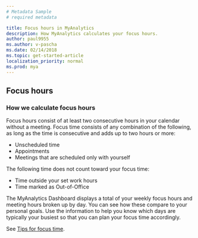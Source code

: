 ```yaml
---
# Metadata Sample
# required metadata

title: Focus hours in MyAnalytics
description: How MyAnalytics calculates your focus hours. 
author: paul9955
ms.author: v-pascha
ms.date: 02/14/2018
ms.topic: get-started-article
localization_priority: normal 
ms.prod: mya
---
```


## Focus hours

### How we calculate focus hours

Focus hours consist of at least two consecutive hours in your calendar without a meeting. Focus time consists of any combination of the following, as long as the time is consecutive and adds up to two hours or more: 
* Unscheduled time
* Appointments
* Meetings that are scheduled only with yourself

The following time does not count toward your focus time: 
* Time outside your set work hours
* Time marked as Out-of-Office

The MyAnalytics Dashboard displays a total of your weekly focus hours and meeting hours broken up by day. You can see how these compare to your personal goals. Use the information to help you know which days are typically your busiest so that you can plan your focus time accordingly.

See [Tips for focus time](../../Overview/Tips.md#tips-for-focus-time).
